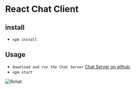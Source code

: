 # React Chat Client

## install

- `npm install`

## Usage

- `download and run the Chat Server` [Chat Server on github](https://github.com/LaKhDaR619/Chat-Server).
- `npm start`

![Rchat](https://user-images.githubusercontent.com/25673946/92306578-14191400-ef88-11ea-9a36-a23efcb13cb9.png)

